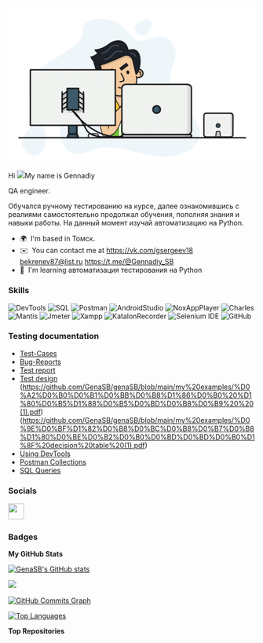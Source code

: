 ![Header](https://github.com/GenaSB/genaSB/blob/main/images/workingHard.gif)

Hi ![](https://user-images.githubusercontent.com/18350557/176309783-0785949b-9127-417c-8b55-ab5a4333674e.gif)My name is Gennadiy


QA engineer.


Обучался ручному тестированию на курсе, далее ознакомившись с реалиями самостоятельно продолжал обучения, пополняя знания и навыки работы. На данный момент изучай автоматизацию на Python.

* 🌍  I'm based in Томск.
* ✉️  You can contact me at https://vk.com/gsergeev18 bekrenev87@list.ru https://t.me/@Gennadiy_SB
* 🧠  I'm learning автоматизация тестирования на Python

### Skills


![DevTools](https://img.shields.io/badge/-devtools-004242?style=for-the-badge&logo=DevTools&logoColor=004242)
![SQL](https://img.shields.io/badge/-SQL-85A0C8?style=for-the-badge&logo=mysql&logoColor=004242)
![Postman](https://img.shields.io/badge/-postman-C89433?style=for-the-badge&logo=postman&logoColor=004242)
![AndroidStudio](https://img.shields.io/badge/-androidstudio-301BC8?style=for-the-badge&logo=androidstudio&logoColor=22C81F)
![NoxAppPlayer](https://img.shields.io/badge/-NoxAppPlayer-EB05D8?style=for-the-badge&logo=NoxAppPlayer&logoColor=)
![Charles](https://img.shields.io/badge/-charles-B8BFC8?style=for-the-badge&logo=charles&logoColor=250CC8)
![Mantis](https://img.shields.io/badge/-mantis-50C878?style=for-the-badge&logo=mantis&logoColor=50C878)
![Jmeter](https://img.shields.io/badge/-jmeter-9457EB?style=for-the-badge&logo=jmeter&logoColor=004242)
![Xampp](https://img.shields.io/badge/-xampp-C8C218?style=for-the-badge&logo=xampp&logoColor=004242)
![KatalonRecorder](https://img.shields.io/badge/-KatalonRecorder-C8081E?style=for-the-badge&logo=KatalonRecorder&logoColor=C4C85E)
![Selenium IDE](https://img.shields.io/badge/-SeleniumIDE-1B00C8?style=for-the-badge&logo=SeleniumIDE&logoColor=C4C85E)
![GitHub](https://img.shields.io/badge/-github-000000?style=for-the-badge&logo=github&logoColor=F0EAD6)
### Testing documentation
+ [Test-Cases](https://github.com/GenaSB/genaSB/tree/main/my%20examples/test%20cases)
+ [Bug-Reports](https://github.com/GenaSB/genaSB/blob/main/my%20examples/BTS%20Mantis.pdf) 
+ [Test report](https://github.com/GenaSB/genaSB/tree/main/my%20examples/test%20design)
+ [Test design](https://github.com/GenaSB/genaSB/blob/main/my%20examples/PICT%20.pdf) (https://github.com/GenaSB/genaSB/blob/main/my%20examples/%D0%A2%D0%B0%D0%B1%D0%BB%D0%B8%D1%86%D0%B0%20%D1%80%D0%B5%D1%88%D0%B5%D0%BD%D0%B8%D0%B9%20%20(1).pdf) (https://github.com/GenaSB/genaSB/blob/main/my%20examples/%D0%9E%D0%BF%D1%82%D0%B8%D0%BC%D0%B8%D0%B7%D0%B8%D1%80%D0%BE%D0%B2%D0%B0%D0%BD%D0%BD%D0%B0%D1%8F%20decision%20table%20(1).pdf)
+ [Using DevTools](https://github.com/GenaSB/genaSB/blob/main/my%20examples/DevTools%20.pdf)
+ [Postman Collections](https://github.com/GenaSB/genaSB/blob/main/my%20examples/Part%203%20Corrected%20Collection%201.postman_collection.json)
+ [SQL Queries](https://github.com/GenaSB/genaSB/blob/main/my%20examples/sql.pdf)

### Socials

<p align="left"> <a href="https://www.github.com/GenaSB" target="_blank" rel="noreferrer"> <picture> <source media="(prefers-color-scheme: dark)" srcset="https://raw.githubusercontent.com/danielcranney/readme-generator/main/public/icons/socials/github-dark.svg" /> <source media="(prefers-color-scheme: light)" srcset="https://raw.githubusercontent.com/danielcranney/readme-generator/main/public/icons/socials/github.svg" /> <img src="https://raw.githubusercontent.com/danielcranney/readme-generator/main/public/icons/socials/github.svg" width="32" height="32" /> </picture> </a></p>

### Badges

<b>My GitHub Stats</b>

<a href="http://www.github.com/GenaSB"><img src="https://github-readme-stats.vercel.app/api?username=GenaSB&show_icons=true&hide=&count_private=true&title_color=0891b2&text_color=ffffff&icon_color=0891b2&bg_color=1c1917&hide_border=true&show_icons=true" alt="GenaSB's GitHub stats" /></a>

<a href="http://www.github.com/GenaSB"><img src="https://github-readme-streak-stats.herokuapp.com/?user=GenaSB&stroke=ffffff&background=1c1917&ring=0891b2&fire=0891b2&currStreakNum=ffffff&currStreakLabel=0891b2&sideNums=ffffff&sideLabels=ffffff&dates=ffffff&hide_border=true" /></a>

<a href="http://www.github.com/GenaSB"><img src="https://github-readme-activity-graph.cyclic.app/graph?username=GenaSB&bg_color=1c1917&color=ffffff&line=0891b2&point=ffffff&area_color=1c1917&area=true&hide_border=true&custom_title=GitHub%20Commits%20Graph" alt="GitHub Commits Graph" /></a>

<a href="https://github.com/GenaSB" align="left"><img src="https://github-readme-stats.vercel.app/api/top-langs/?username=GenaSB&langs_count=10&title_color=0891b2&text_color=ffffff&icon_color=0891b2&bg_color=1c1917&hide_border=true&locale=en&custom_title=Top%20%Languages" alt="Top Languages" /></a>

<b>Top Repositories</b>

<div width="100%" align="center"></div><br /><br /><br /><br /><br /><br /><br />

